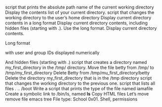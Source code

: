 script that prints the absolute path name of the current working directory
Display the contents list of your current directory.
script that changes the working directory to the user’s home directory
Display current directory contents in a long format
Display current directory contents, including hidden files (starting with .). Use the long format.
Display current directory contents.



Long format

with user and group IDs displayed numerically

And hidden files (starting with .)
script that creates a directory named my_first_directory in the /tmp/ directory.
Move the file betty from /tmp/ to /tmp/my_first_directory
Delete Betty from /tmp/mu_first_directory/betty
Delete the directory my_first_directory that is in the /tmp directory
script that changes the working directory to the previous one.
script that lists all files . .. /boot
Write a script that prints the type of the file named iamafile
Create a symbolic link to /bin/ls, named __ls__
Copy HTML files
Let’s move
remove file emacs
tree
File type: School
0x01. Shell, permissions
